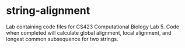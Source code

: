 # string-alignment
Lab containing code files for CS423 Computational Biology Lab 5. Code when completed will calculate global alignment, local alignment, and longest common subsequence for two strings.
